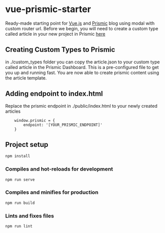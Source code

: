 # vue-prismic-starter
Ready-made starting point for [Vue.js](https://vuejs.org) and [Prismic](https://prismic.io) blog 
using modal with custom router url.
Before we begin, you will need to create a custom type called article 
in your new project in Prismic [here](https://prismic.io/)

## Creating Custom Types to Prismic

in ./custom_types folder you can copy the article.json to 
your custom type called article in the Prismic Dashboard.
This is a pre-configured file to get you up and running fast.
You are now able to create prismic content using the article template.


## Adding endpoint to index.html
Replace the prismic endpoint in ./public/index.html to your newly created articles
```
    window.prismic = {
        endpoint: '[YOUR_PRISMIC_ENDPOINT]'
    }
```

## Project setup
``` bash
npm install
```

### Compiles and hot-reloads for development
``` bash
npm run serve
```

### Compiles and minifies for production
``` bash
npm run build
```

### Lints and fixes files
``` bash
npm run lint
```
